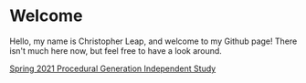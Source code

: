 # Welcome

Hello, my name is Christopher Leap, and welcome to my Github page! There isn't much here now, but feel free to have a look around.

[Spring 2021 Procedural Generation Independent Study](./book/index.html)
